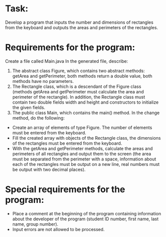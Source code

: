 # Task:
Develop a program that inputs the number and dimensions of rectangles from the keyboard and outputs the areas and perimeters of the rectangles.
# Requirements for the program:
Create a file called Main.java
In the generated file, describe:
1) The abstract class Figure, which contains two abstract methods: getArea and getPerimeter, both methods return a double value, both methods have no parameters.
2) The Rectangle class, which is a descendant of the Figure class (methods getArea and getPerimeter must calculate the area and perimeter of the rectangle). In addition, the Rectangle class must contain two double fields width and height and constructors to initialize the given fields.
3) The public class Main, which contains the main() method. In the change method, do the following:
- Create an array of elements of type Figure. The number of elements must be entered from the keyboard.
- Fill the created array with objects of the Rectangle class, the dimensions of the rectangles must be entered from the keyboard.
- With the getArea and getPerimeter methods, calculate the areas and perimeters of all rectangles and output them to the screen (the area must be separated from the perimeter with a space, information about each of the rectangles must be output on a new line, real numbers must be output with two decimal places).
# Special requirements for the program:
- Place a comment at the beginning of the program containing information about the developer of the program (student ID number, first name, last name, group number).
- Input errors are not allowed to be processed.
